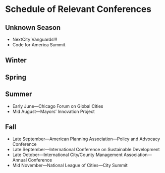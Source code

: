 <!-- TITLE: Conferences -->
<!-- SUBTITLE: Places to meet partners and funders! -->

# Schedule of Relevant Conferences
## Unknown Season
* NextCity Vanguards!!!
* Code for America Summit

## Winter
## Spring
## Summer
* Early June—Chicago Forum on Global Cities
* Mid August—Mayors’ Innovation Project
## Fall
* Late September—American Planning Association—Policy and Advocacy Conference
* Late September—International Conference on Sustainable Development
* Late October—International City/County Management Association—Annual Conference
* Mid November—National League of Cities—City Summit
